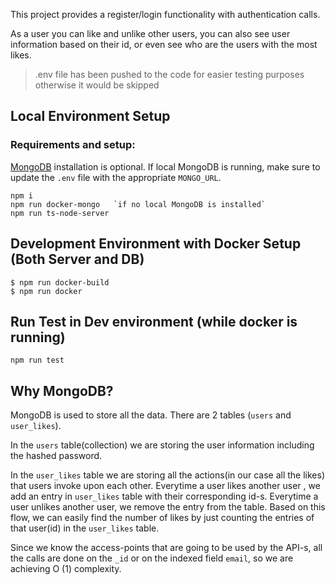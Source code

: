This project provides a register/login functionality with authentication calls.

As a user you can like and unlike other users, you can also see user information based on their id, or even see who are the users with the most likes.


>.env file has been pushed to the code for easier testing purposes otherwise it would be skipped

## Local Environment Setup

### Requirements and setup:
[MongoDB](https://www.mongodb.com/try/download/community) installation is optional. If local MongoDB is running, make sure to update the `.env` file with the appropriate `MONGO_URL`.
```
npm i
npm run docker-mongo   `if no local MongoDB is installed`
npm run ts-node-server
```

## Development Environment with Docker Setup (Both Server and DB)

```
$ npm run docker-build
$ npm run docker
```

## Run Test in Dev environment (while docker is running)
```
npm run test
```

## Why MongoDB? ##

MongoDB is used to store all the data. There are 2 tables (`users` and `user_likes`).

In the `users` table(collection) we are storing the user information including the hashed password.

In the `user_likes` table we are storing all the actions(in our case all the likes) that users invoke upon each other.
Everytime a user likes another user , we add an entry in `user_likes` table with their corresponding id-s.
Everytime a user unlikes another user, we remove the entry from the table.
Based on this flow, we can easily find the number of likes by just counting the entries of that user(id) in the `user_likes` table.

Since we know the access-points that are going to be used by the API-s, all the calls are done on the `_id` or on the indexed field `email`, so we are achieving O (1) complexity.